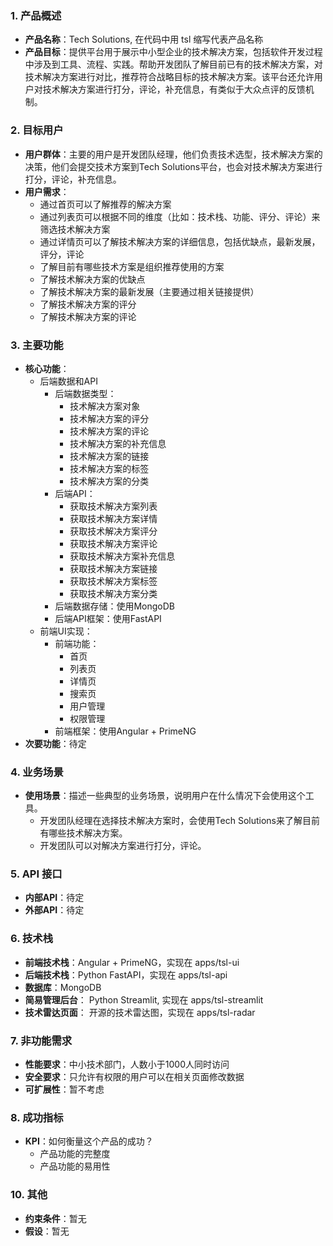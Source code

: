 ### 1. 产品概述
- **产品名称**：Tech Solutions, 在代码中用 tsl 缩写代表产品名称
- **产品目标**：提供平台用于展示中小型企业的技术解决方案，包括软件开发过程中涉及到工具、流程、实践。帮助开发团队了解目前已有的技术解决方案，对技术解决方案进行对比，推荐符合战略目标的技术解决方案。该平台还允许用户对技术解决方案进行打分，评论，补充信息，有类似于大众点评的反馈机制。
  
### 2. 目标用户
- **用户群体**：主要的用户是开发团队经理，他们负责技术选型，技术解决方案的决策，他们会提交技术方案到Tech Solutions平台，也会对技术解决方案进行打分，评论，补充信息。
- **用户需求**：
  - 通过首页可以了解推荐的解决方案
  - 通过列表页可以根据不同的维度（比如：技术栈、功能、评分、评论）来筛选技术解决方案
  - 通过详情页可以了解技术解决方案的详细信息，包括优缺点，最新发展，评分，评论
  - 了解目前有哪些技术方案是组织推荐使用的方案
  - 了解技术解决方案的优缺点
  - 了解技术解决方案的最新发展（主要通过相关链接提供）
  - 了解技术解决方案的评分
  - 了解技术解决方案的评论

### 3. 主要功能
- **核心功能**：
  - 后端数据和API
    - 后端数据类型：
      - 技术解决方案对象
      - 技术解决方案的评分
      - 技术解决方案的评论
      - 技术解决方案的补充信息
      - 技术解决方案的链接
      - 技术解决方案的标签
      - 技术解决方案的分类
    - 后端API：
      - 获取技术解决方案列表
      - 获取技术解决方案详情
      - 获取技术解决方案评分
      - 获取技术解决方案评论
      - 获取技术解决方案补充信息
      - 获取技术解决方案链接
      - 获取技术解决方案标签
      - 获取技术解决方案分类
    - 后端数据存储：使用MongoDB
    - 后端API框架：使用FastAPI
  - 前端UI实现：
    - 前端功能：
      - 首页
      - 列表页
      - 详情页
      - 搜索页
      - 用户管理
      - 权限管理
    - 前端框架：使用Angular + PrimeNG
- **次要功能**：待定

### 4. 业务场景
- **使用场景**：描述一些典型的业务场景，说明用户在什么情况下会使用这个工具。
  - 开发团队经理在选择技术解决方案时，会使用Tech Solutions来了解目前有哪些技术解决方案。
  - 开发团队可以对解决方案进行打分，评论。

### 5. API 接口
- **内部API**：待定
- **外部API**：待定

### 6. 技术栈
- **前端技术栈**：Angular + PrimeNG，实现在 apps/tsl-ui
- **后端技术栈**：Python FastAPI，实现在 apps/tsl-api
- **数据库**：MongoDB
- **简易管理后台**： Python Streamlit, 实现在 apps/tsl-streamlit
- **技术雷达页面**： 开源的技术雷达图，实现在 apps/tsl-radar

### 7. 非功能需求
- **性能要求**：中小技术部门，人数小于1000人同时访问
- **安全要求**：只允许有权限的用户可以在相关页面修改数据
- **可扩展性**：暂不考虑

### 8. 成功指标
- **KPI**：如何衡量这个产品的成功？
  - 产品功能的完整度
  - 产品功能的易用性


### 10. 其他
- **约束条件**：暂无
- **假设**：暂无
